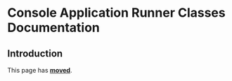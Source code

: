 # Console Application Runner Classes Documentation

## Introduction

This page has [**moved**](https://lib-docs.delphidabbler.com/ConsoleApp/).
